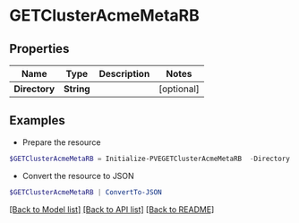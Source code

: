 # GETClusterAcmeMetaRB
## Properties

Name | Type | Description | Notes
------------ | ------------- | ------------- | -------------
**Directory** | **String** |  | [optional] 

## Examples

- Prepare the resource
```powershell
$GETClusterAcmeMetaRB = Initialize-PVEGETClusterAcmeMetaRB  -Directory null
```

- Convert the resource to JSON
```powershell
$GETClusterAcmeMetaRB | ConvertTo-JSON
```

[[Back to Model list]](../README.md#documentation-for-models) [[Back to API list]](../README.md#documentation-for-api-endpoints) [[Back to README]](../README.md)

